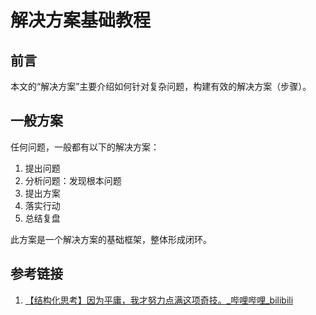 # 解决方案基础教程


## 前言

本文的“解决方案”主要介绍如何针对复杂问题，构建有效的解决方案（步骤）。

## 一般方案

任何问题，一般都有以下的解决方案：
1. 提出问题
2. 分析问题：发现根本问题
3. 提出方案
4. 落实行动
5. 总结复盘

此方案是一个解决方案的基础框架，整体形成闭环。



## 参考链接
1. [【结构化思考】因为平庸，我才努力点满这项奇技。\_哔哩哔哩\_bilibili](https://www.bilibili.com/video/BV16c411U77h)